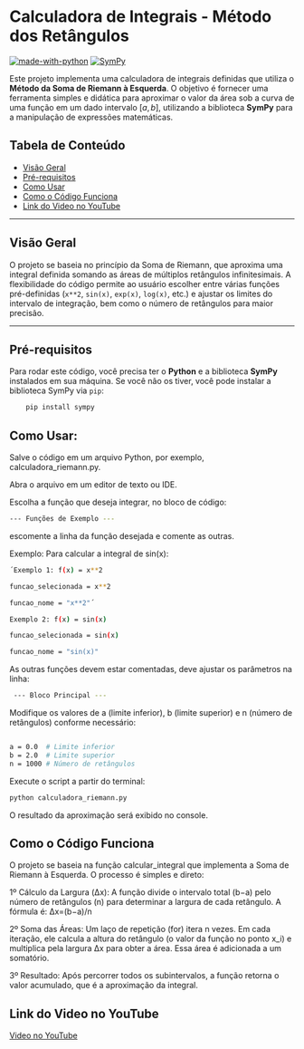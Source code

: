 # Calculadora de Integrais - Método dos Retângulos

[![made-with-python](https://img.shields.io/badge/Made%20with-Python-1f425f.svg)](https://www.python.org/)
[![SymPy](https://img.shields.io/badge/Uses-SymPy-66cc33.svg)](https://www.sympy.org/en/index.html)

Este projeto implementa uma calculadora de integrais definidas que utiliza o **Método da Soma de Riemann à Esquerda**. O objetivo é fornecer uma ferramenta simples e didática para aproximar o valor da área sob a curva de uma função em um dado intervalo $[a, b]$, utilizando a biblioteca **SymPy** para a manipulação de expressões matemáticas.

## Tabela de Conteúdo

- [Visão Geral](#visão-geral)
- [Pré-requisitos](#pré-requisitos)
- [Como Usar](#como-usar)
- [Como o Código Funciona](#como-o-código-funciona)
- [Link do Video no YouTube](#link-do-video-no-youtube)

---

## Visão Geral

O projeto se baseia no princípio da Soma de Riemann, que aproxima uma integral definida somando as áreas de múltiplos retângulos infinitesimais. A flexibilidade do código permite ao usuário escolher entre várias funções pré-definidas (`x**2`, `sin(x)`, `exp(x)`, `log(x)`, etc.) e ajustar os limites do intervalo de integração, bem como o número de retângulos para maior precisão.

---

## Pré-requisitos

Para rodar este código, você precisa ter o **Python** e a biblioteca **SymPy** instalados em sua máquina. Se você não os tiver, você pode instalar a biblioteca SymPy via `pip`:

```bash
    pip install sympy
```

## Como Usar:
Salve o código em um arquivo Python, por exemplo, calculadora_riemann.py.

Abra o arquivo em um editor de texto ou IDE.

Escolha a função que deseja integrar, no bloco de código: 

```bash
--- Funções de Exemplo --- 
```

escomente a linha da função desejada e comente as outras.

Exemplo: Para calcular a integral de sin(x):


```bash 
´Exemplo 1: f(x) = x**2

funcao_selecionada = x**2

funcao_nome = "x**2"´

```


```bash
Exemplo 2: f(x) = sin(x)

funcao_selecionada = sin(x)

funcao_nome = "sin(x)"
```

As outras funções devem estar comentadas, deve ajustar os parâmetros na linha:
```bash
 --- Bloco Principal ---
```
Modifique os valores de a (limite inferior), b (limite superior) e n (número de retângulos) conforme necessário:

```bash

a = 0.0  # Limite inferior
b = 2.0  # Limite superior
n = 1000 # Número de retângulos
```

Execute o script a partir do terminal:
```bash
python calculadora_riemann.py
```
O resultado da aproximação será exibido no console.

## Como o Código Funciona

O projeto se baseia na função calcular_integral que implementa a Soma de Riemann à Esquerda. O processo é simples e direto:

1º Cálculo da Largura (Δx): A função divide o intervalo total (b−a) pelo número de retângulos (n) para determinar a largura de cada retângulo. A fórmula é: Δx=(b−a)/n


2º Soma das Áreas: Um laço de repetição (for) itera n vezes. Em cada iteração, ele calcula a altura do retângulo (o valor da função no ponto x_i) e multiplica pela largura Δx para obter a área. Essa área é adicionada a um somatório.

3º Resultado: Após percorrer todos os subintervalos, a função retorna o valor acumulado, que é a aproximação da integral.


## Link do Video no YouTube

[Video no YouTube](https://www.youtube.com/watch?v=k4Rsy8GbKE0&t=10s&ab_channel=FernandaKipper%7CDev)
















